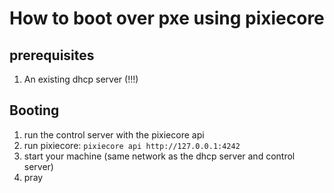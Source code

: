 
# How to boot over pxe using pixiecore

## prerequisites

1. An existing dhcp server (!!!)

## Booting

1. run the control server with the pixiecore api
2. run pixiecore: `pixiecore api http://127.0.0.1:4242`
3. start your machine (same network as the dhcp server and control server)
4. pray
